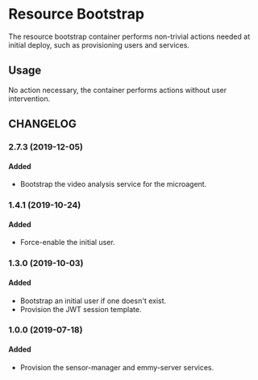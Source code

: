 # Resource Bootstrap

The resource bootstrap container performs non-trivial actions needed at initial deploy, such as provisioning
users and services.


## Usage

No action necessary, the container performs actions without user intervention. 


## CHANGELOG

### 2.7.3 (2019-12-05)

#### Added

 - Bootstrap the video analysis service for the microagent.

### 1.4.1 (2019-10-24)

#### Added

 - Force-enable the initial user.


### 1.3.0 (2019-10-03)

#### Added

 - Bootstrap an initial user if one doesn't exist.
 - Provision the JWT session template.


### 1.0.0 (2019-07-18)

#### Added

 - Provision the sensor-manager and emmy-server services.

